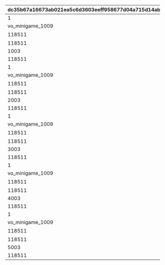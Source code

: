 |dc35b67a16673ab021ea5c6d3603eeff958677d04a715d14ab7eca64c66df8c7|39eac80206849fd7afebcc69efa1f0cafe22585663dfea0f2c910a69597d0fb3|69e6efd220a7f9fcfe51a07aa513592b9b9ee063a63a5cf9b1141096f3916b44|45a18e8c2c99ff904bdf72424f49dda8dcfaa0eb0ee0d78cddb13d60e9ccce66|849c30cc0e18d7def8f17d3d71c584b8d7458f7df51c86beec86d8d547ea628c|f6b71bdf51c78cd924c9acbb7e2cae32878fb1c82b4a1f7d7dc97c5d15768cb1|9d5746cbe71bcfebcad750f3723a3bee51c5623af8900031ce3bd86e2244af88|d1b61cb6e187035dabbc9f19900305c95f13144ac6c9cbffa81b87d8e6bd5749|13b85438ea2d7fa5f7a12561552d35928761b551ee8f841a06f0c401a44778dd|f886f6750696f92863ca8efafa86552e04e6651590e3f5976a50667cd4585d56|3040749f0710a24874d74ee387e3448a5316ff99170bcb9b009bafc7e714632d|
| --- | --- | --- | --- | --- | --- | --- | --- | --- | --- | --- |
|1|1001|118511|-194|taq_karin_idle|1|72|1|100|1.65|1|
|vo_minigame_1009|1002|vo_minigame_1009_top_001||||0|1|0||21|
|118511|1003|賞品も用意して\nいますので頑張って\nくださいね♪|0|0|0|0|1|8|0|11|
|118511|1004|taq_karin_talk_normal|||||1|1|0.2|3|
|1003|1005||||||1|||91|
|118511|1006|taq_karin_idle|||||1|1|0.2|3|
|1|2001|118511|-194|taq_karin_idle|1|72|2|100|1.65|1|
|vo_minigame_1009|2002|vo_minigame_1009_top_002||||0|2|0||21|
|118511|2003|みなさんの知識が\n試されますよ|0|0|0|0|2|8|0|11|
|118511|2004|taq_karin_talk_thinking|||||2|1|0.2|3|
|2003|2005||||||2|||91|
|118511|2006|taq_karin_idle|||||2|1|0.2|3|
|1|3001|118511|-194|taq_karin_idle|1|72|3|100|1.65|1|
|vo_minigame_1009|3002|vo_minigame_1009_top_003||||0|3|0||21|
|118511|3003|世の中にはまだまだ\n知らないことが\nたくさんあるんですね|0|0|0|0|3|8|0|11|
|118511|3004|taq_karin_talk_surprise|||||3|1|0.2|3|
|3003|3005||||||3|||91|
|118511|3006|taq_karin_idle|||||3|1|0.2|3|
|1|4001|118511|-194|taq_karin_idle|1|72|4|100|1.65|1|
|vo_minigame_1009|4002|vo_minigame_1009_top_004||||0|4|0||21|
|118511|4003|わからないときは\n勘に頼ってみても\nいいと思います|0|0|0|0|4|8|0|11|
|118511|4004|taq_karin_talk_normal2|||||4|1|0.2|3|
|4003|4005||||||4|||91|
|118511|4006|taq_karin_idle|||||4|1|0.2|3|
|1|5001|118511|-194|taq_karin_idle|1|72|5|100|1.65|1|
|vo_minigame_1009|5002|vo_minigame_1009_top_005||||0|5|0||21|
|118511|5003|仲よく協力して\n全問正解を\n目指してくださいね♪|0|0|0|0|5|7|0|11|
|118511|5004|taq_karin_talk_joy3|||||5|1|0.2|3|
|5003|5005||||||5|||91|
|118511|5006|taq_karin_idle|||||5|1|0.2|3|